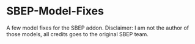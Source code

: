 # SBEP-Model-Fixes
A few model fixes for the SBEP addon.
Disclaimer: I am not the author of those models, all credits goes to the original SBEP team.
